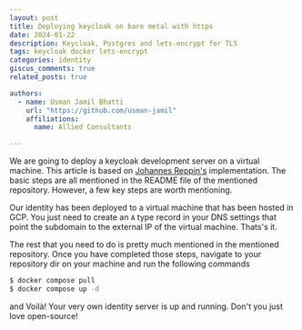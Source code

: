 ```yaml
---
layout: post
title: Deploying keycloak on bare metal with https
date: 2024-01-22
description: Keycloak, Postgres and lets-encrypt for TLS
tags: keycloak docker lets-encrypt
categories: identity
giscus_comments: true
related_posts: true

authors:
  - name: Usman Jamil Bhatti
    url: "https://github.com/usman-jamil"
    affiliations:
      name: Allied Consultants

---
```


We are going to deploy a keycloak development server on a virtual machine. This article is based on [Johannes Reppin's](https://gitlab.desy.de/johannes.reppin/keycloak-docker-compose) implementation. The basic steps are all mentioned in the README file of the mentioned repository. However, a few key steps are worth mentioning.

Our identity has been deployed to a virtual machine that has been hosted in GCP. 
You just need to create an `A` type record in your DNS settings that point the subdomain to the external IP of the virtual machine. Thats's it.

The rest that you need to do is pretty much mentioned in the mentioned repository. Once you have completed those steps, navigate to your repository dir on your machine and run the following commands

```bash
$ docker compose pull
$ docker compose up -d
```

and Voilà! Your very own identity server is up and running. Don't you just love open-source! 
